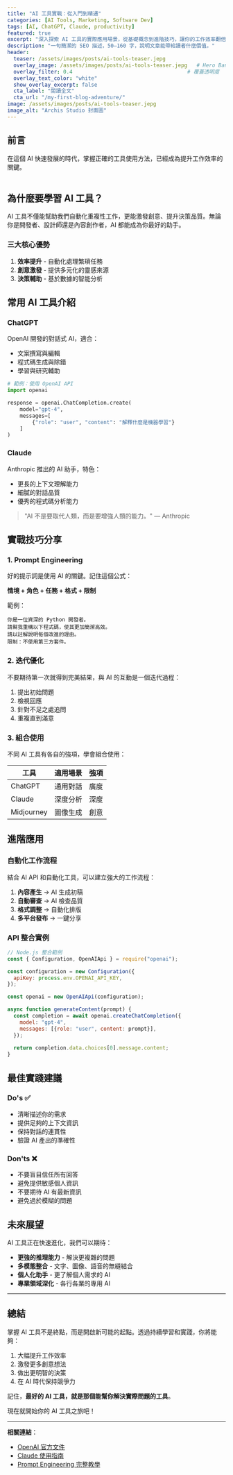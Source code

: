 ```yaml
---
title: "AI 工具實戰：從入門到精通"
categories: [AI Tools, Marketing, Software Dev]
tags: [AI, ChatGPT, Claude, productivity]
featured: true
excerpt: "深入探索 AI 工具的實際應用場景，從基礎概念到進階技巧，讓你的工作效率翻倍。"
description: "一句簡潔的 SEO 描述，50–160 字，說明文章能帶給讀者什麼價值。"
header:
  teaser: /assets/images/posts/ai-tools-teaser.jepg
  overlay_image: /assets/images/posts/ai-tools-teaser.jepg   # Hero Banner 背景
  overlay_filter: 0.4                                     # 覆蓋透明度
  overlay_text_color: "white"
  show_overlay_excerpt: false
  cta_label: "閱讀全文"
  cta_url: "/my-first-blog-adventure/"
image: /assets/images/posts/ai-tools-teaser.jepg
image_alt: "Archis Studio 封面圖"
---
```


## 前言
在這個 AI 快速發展的時代，掌握正確的工具使用方法，已經成為提升工作效率的關鍵。<br><br>

## 為什麼要學習 AI 工具？

AI 工具不僅能幫助我們自動化重複性工作，更能激發創意、提升決策品質。無論你是開發者、設計師還是內容創作者，AI 都能成為你最好的助手。

### 三大核心優勢

1. **效率提升** - 自動化處理繁瑣任務
2. **創意激發** - 提供多元化的靈感來源
3. **決策輔助** - 基於數據的智能分析

## 常用 AI 工具介紹

### ChatGPT

OpenAI 開發的對話式 AI，適合：
- 文案撰寫與編輯
- 程式碼生成與除錯
- 學習與研究輔助

```python
# 範例：使用 OpenAI API
import openai

response = openai.ChatCompletion.create(
    model="gpt-4",
    messages=[
        {"role": "user", "content": "解釋什麼是機器學習"}
    ]
)
```

### Claude

Anthropic 推出的 AI 助手，特色：
- 更長的上下文理解能力
- 細膩的對話品質
- 優秀的程式碼分析能力

> "AI 不是要取代人類，而是要增強人類的能力。" — Anthropic

## 實戰技巧分享

### 1. Prompt Engineering

好的提示詞是使用 AI 的關鍵。記住這個公式：

**情境 + 角色 + 任務 + 格式 + 限制**

範例：
```
你是一位資深的 Python 開發者。
請幫我重構以下程式碼，使其更加簡潔高效。
請以註解說明每個改進的理由。
限制：不使用第三方套件。
```

### 2. 迭代優化

不要期待第一次就得到完美結果，與 AI 的互動是一個迭代過程：

1. 提出初始問題
2. 檢視回應
3. 針對不足之處追問
4. 重複直到滿意

### 3. 組合使用

不同 AI 工具有各自的強項，學會組合使用：

| 工具 | 適用場景 | 強項 |
|------|----------|------|
| ChatGPT | 通用對話 | 廣度 |
| Claude | 深度分析 | 深度 |
| Midjourney | 圖像生成 | 創意 |

## 進階應用

### 自動化工作流程

結合 AI API 和自動化工具，可以建立強大的工作流程：

1. **內容產生** → AI 生成初稿
2. **自動審查** → AI 檢查品質
3. **格式調整** → 自動化排版
4. **多平台發布** → 一鍵分享

### API 整合實例

```javascript
// Node.js 整合範例
const { Configuration, OpenAIApi } = require("openai");

const configuration = new Configuration({
  apiKey: process.env.OPENAI_API_KEY,
});

const openai = new OpenAIApi(configuration);

async function generateContent(prompt) {
  const completion = await openai.createChatCompletion({
    model: "gpt-4",
    messages: [{role: "user", content: prompt}],
  });
  
  return completion.data.choices[0].message.content;
}
```

## 最佳實踐建議

### Do's ✅

- 清晰描述你的需求
- 提供足夠的上下文資訊
- 保持對話的連貫性
- 驗證 AI 產出的準確性

### Don'ts ❌

- 不要盲目信任所有回答
- 避免提供敏感個人資訊
- 不要期待 AI 有最新資訊
- 避免過於模糊的問題

## 未來展望

AI 工具正在快速進化，我們可以期待：

- **更強的推理能力** - 解決更複雜的問題
- **多模態整合** - 文字、圖像、語音的無縫結合
- **個人化助手** - 更了解個人需求的 AI
- **專業領域深化** - 各行各業的專用 AI

---

## 總結

掌握 AI 工具不是終點，而是開啟新可能的起點。透過持續學習和實踐，你將能夠：

1. 大幅提升工作效率
2. 激發更多創意想法
3. 做出更明智的決策
4. 在 AI 時代保持競爭力

記住，**最好的 AI 工具，就是那個能幫你解決實際問題的工具**。

現在就開始你的 AI 工具之旅吧！

---

**相關連結**：
- [OpenAI 官方文件](https://platform.openai.com/docs)
- [Claude 使用指南](https://www.anthropic.com/claude)
- [Prompt Engineering 完整教學](https://www.promptingguide.ai/)
